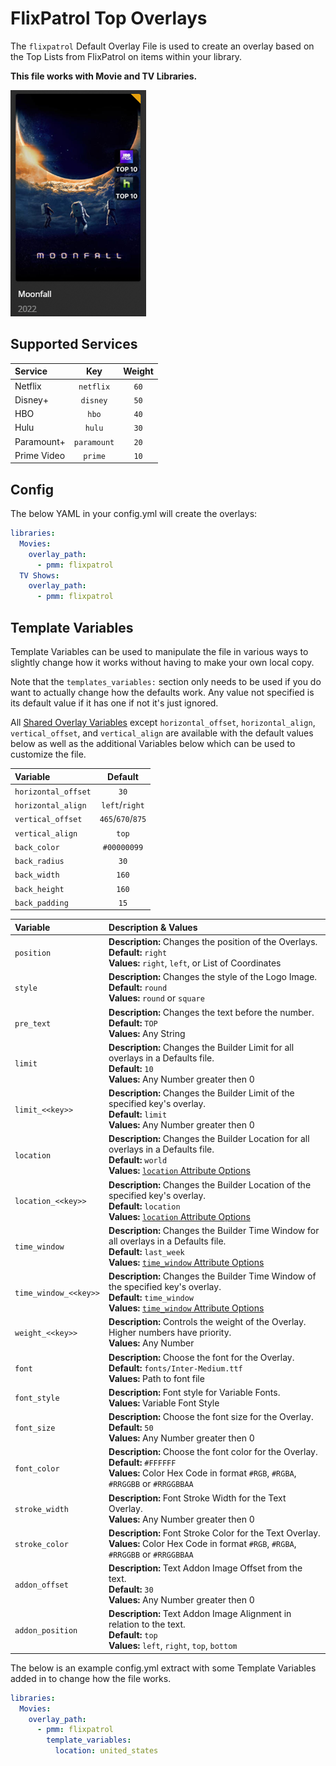 # FlixPatrol Top Overlays

The `flixpatrol` Default Overlay File is used to create an overlay based on the Top Lists from FlixPatrol on items within your library.

**This file works with Movie and TV Libraries.**

![](images/flixpatrol.png)

## Supported Services

| Service     |     Key     | Weight |
|:------------|:-----------:|:------:|
| Netflix     |  `netflix`  |  `60`  |
| Disney+     |  `disney`   |  `50`  |
| HBO         |    `hbo`    |  `40`  |
| Hulu        |   `hulu`    |  `30`  |
| Paramount+  | `paramount` |  `20`  |
| Prime Video |   `prime`   |  `10`  |

## Config

The below YAML in your config.yml will create the overlays:

```yaml
libraries:
  Movies:
    overlay_path:
      - pmm: flixpatrol
  TV Shows:
    overlay_path:
      - pmm: flixpatrol
```

## Template Variables

Template Variables can be used to manipulate the file in various ways to slightly change how it works without having to make your own local copy.

Note that the `templates_variables:` section only needs to be used if you do want to actually change how the defaults work. Any value not specified is its default value if it has one if not it's just ignored.

All [Shared Overlay Variables](variables) except `horizontal_offset`, `horizontal_align`, `vertical_offset`, and `vertical_align` are available with the default values below as well as the additional Variables below which can be used to customize the file.
 
| Variable            |      Default      |
|:--------------------|:-----------------:|
| `horizontal_offset` |       `30`        |
| `horizontal_align`  |  `left`/`right`   |
| `vertical_offset`   | `465`/`670`/`875` |
| `vertical_align`    |       `top`       |
| `back_color`        |    `#00000099`    |
| `back_radius`       |       `30`        |
| `back_width`        |       `160`       |
| `back_height`       |       `160`       |
| `back_padding`      |       `15`        |

| Variable              | Description & Values                                                                                                                                                                                                              |
|:----------------------|:----------------------------------------------------------------------------------------------------------------------------------------------------------------------------------------------------------------------------------|
| `position`            | **Description:** Changes the position of the Overlays.<br>**Default:** `right`<br>**Values:** `right`, `left`, or List of Coordinates                                                                                             |
| `style`               | **Description:** Changes the style of the Logo Image.<br>**Default:** `round`<br>**Values:** `round` or `square`                                                                                                                  |
| `pre_text`            | **Description:** Changes the text before the number.<br>**Default:** `TOP`<br>**Values:** Any String                                                                                                                              |
| `limit`               | **Description:** Changes the Builder Limit for all overlays in a Defaults file.<br>**Default:** `10`<br>**Values:** Any Number greater then 0                                                                                     |
| `limit_<<key>>`       | **Description:** Changes the Builder Limit of the specified key's overlay.<br>**Default:** `limit`<br>**Values:** Any Number greater then 0                                                                                       |
| `location`            | **Description:** Changes the Builder Location for all overlays in a Defaults file.<br>**Default:** `world`<br>**Values:** [`location` Attribute Options](../../metadata/builders/flixpatrol.md#top-platform-attributes)           |
| `location_<<key>>`    | **Description:** Changes the Builder Location of the specified key's overlay.<br>**Default:** `location`<br>**Values:** [`location` Attribute Options](../../metadata/builders/flixpatrol.md#top-platform-attributes)             |
| `time_window`         | **Description:** Changes the Builder Time Window for all overlays in a Defaults file.<br>**Default:** `last_week`<br>**Values:** [`time_window` Attribute Options](../../metadata/builders/flixpatrol.md#top-platform-attributes) |
| `time_window_<<key>>` | **Description:** Changes the Builder Time Window of the specified key's overlay.<br>**Default:** `time_window`<br>**Values:** [`time_window` Attribute Options](../../metadata/builders/flixpatrol.md#top-platform-attributes)    |
| `weight_<<key>>`      | **Description:** Controls the weight of the Overlay. Higher numbers have priority.<br>**Values:** Any Number                                                                                                                      |
| `font`                | **Description:** Choose the font for the Overlay.<br>**Default:** `fonts/Inter-Medium.ttf`<br>**Values:** Path to font file                                                                                                       |
| `font_style`          | **Description:** Font style for Variable Fonts.<br>**Values:** Variable Font Style                                                                                                                                                |
| `font_size`           | **Description:** Choose the font size for the Overlay.<br>**Default:** `50`<br>**Values:** Any Number greater then 0                                                                                                              |
| `font_color`          | **Description:** Choose the font color for the Overlay.<br>**Default:** `#FFFFFF`<br>**Values:** Color Hex Code in format `#RGB`, `#RGBA`, `#RRGGBB` or `#RRGGBBAA`                                                               |
| `stroke_width`        | **Description:** Font Stroke Width for the Text Overlay.<br>**Values:** Any Number greater then 0                                                                                                                                 |
| `stroke_color`        | **Description:** Font Stroke Color for the Text Overlay.<br>**Values:** Color Hex Code in format `#RGB`, `#RGBA`, `#RRGGBB` or `#RRGGBBAA`                                                                                        |
| `addon_offset`        | **Description:** Text Addon Image Offset from the text.<br>**Default:** `30`<br>**Values:** Any Number greater then 0                                                                                                             |
| `addon_position`      | **Description:** Text Addon Image Alignment in relation to the text.<br>**Default:** `top`<br>**Values:** `left`, `right`, `top`, `bottom`                                                                                        |

The below is an example config.yml extract with some Template Variables added in to change how the file works.

```yaml
libraries:
  Movies:
    overlay_path:
      - pmm: flixpatrol
        template_variables:
          location: united_states
```

